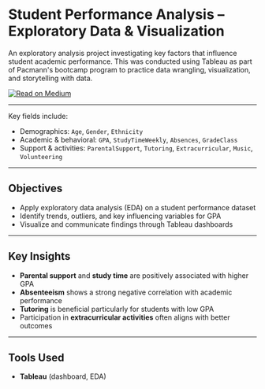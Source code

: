 # Student Performance Analysis – Exploratory Data & Visualization

An exploratory analysis project investigating key factors that influence student academic performance. This was conducted using Tableau as part of Pacmann's bootcamp program to practice data wrangling, visualization, and storytelling with data.

[![Read on Medium](https://img.shields.io/badge/Read-Medium-12100E?style=flat&logo=medium)](https://medium.com/@kakaeru.chan/sekolah-data-pacmann-project-student-performance-analysis-f32e1da365a4)

---

Key fields include:
- Demographics: `Age`, `Gender`, `Ethnicity`
- Academic & behavioral: `GPA`, `StudyTimeWeekly`, `Absences`, `GradeClass`
- Support & activities: `ParentalSupport`, `Tutoring`, `Extracurricular`, `Music`, `Volunteering`

---

## Objectives

- Apply exploratory data analysis (EDA) on a student performance dataset
- Identify trends, outliers, and key influencing variables for GPA
- Visualize and communicate findings through Tableau dashboards

---

## Key Insights

- **Parental support** and **study time** are positively associated with higher GPA
- **Absenteeism** shows a strong negative correlation with academic performance
- **Tutoring** is beneficial particularly for students with low GPA
- Participation in **extracurricular activities** often aligns with better outcomes

---

## Tools Used

- **Tableau** (dashboard, EDA)
